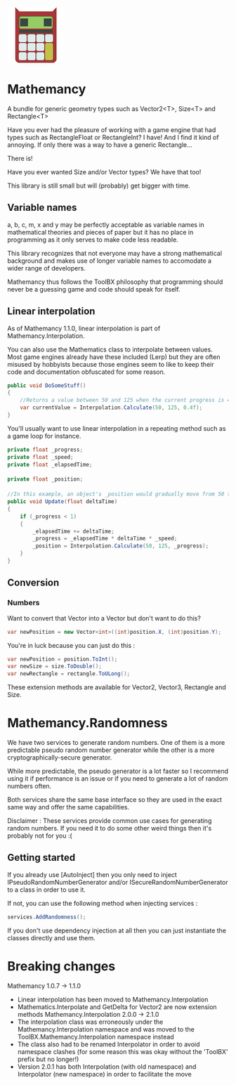 ![mathemancy](https://github.com/Moreault/Mathemancy/blob/master/mathemancy.png)

# Mathemancy
A bundle for generic geometry types such as Vector2&lt;T>, Size&lt;T> and Rectangle&lt;T>

Have you ever had the pleasure of working with a game engine that had types such as RectangleFloat or RectangleInt? I have! And I find it kind of annoying. If only there was a way to have a generic Rectangle…

There is!

Have you ever wanted Size and/or Vector types? We have that too!

This library is still small but will (probably) get bigger with time.

## Variable names

a, b, c, m, x and y may be perfectly acceptable as variable names in mathematical theories and pieces of paper but it has no place in programming as it only serves to make code less readable. 

This library recognizes that not everyone may have a strong mathematical background and makes use of longer variable names to accomodate a wider range of developers.

Mathemancy thus follows the ToolBX philosophy that programming should never be a guessing game and code should speak for itself.

## Linear interpolation

As of Mathemancy 1.1.0, linear interpolation is part of Mathemancy.Interpolation.

You can also use the Mathematics class to interpolate between values. Most game engines already have these included (Lerp) but they are often misused by hobbyists because those engines seem to like to keep their code and documentation obfuscated for some reason.

```c#
public void DoSomeStuff()
{
	//Returns a value between 50 and 125 when the current progress is 40% (80)
	var currentValue = Interpolation.Calculate(50, 125, 0.4f);
}
```

You'll usually want to use linear interpolation in a repeating method such as a game loop for instance.

```c#
private float _progress;
private float _speed;
private float _elapsedTime;

private float _position;

//In this example, an object's _position would gradually move from 50 towards 125
public void Update(float deltaTime)
{
	if (_progress < 1)
	{
		_elapsedTime += deltaTime;
		_progress = _elapsedTime * deltaTime * _speed;
		_position = Interpolation.Calculate(50, 125, _progress);
	}
}
```

## Conversion

### Numbers

Want to convert that Vector<float> into a Vector<int> but don't want to do this?

```c#
var newPosition = new Vector<int>((int)position.X, (int)position.Y);
```

You're in luck because you can just do this :

```c#
var newPosition = position.ToInt();
var newSize = size.ToDouble();
var newRectangle = rectangle.ToULong();
```

These extension methods are available for Vector2, Vector3, Rectangle and Size.

# Mathemancy.Randomness

We have two services to generate random numbers. One of them is a more predictable pseudo random number generator while the other is a more cryptographically-secure generator.

While more predictable, the pseudo generator is a lot faster so I recommend using it if performance is an issue or if you need to generate a lot of random numbers often.

Both services share the same base interface so they are used in the exact same way and offer the same capabilities.

Disclaimer : These services provide common use cases for generating random numbers. If you need it to do some other weird things then it's probably not for you :(

## Getting started

If you already use [AutoInject] then you only need to inject IPseudoRandomNumberGenerator and/or ISecureRandomNumberGenerator to a class in order to use it.

If not, you can use the following method when injecting services :

```c#
services.AddRandomness();
```

If you don't use dependency injection at all then you can just instantiate the classes directly and use them.

# Breaking changes

Mathemancy 1.0.7 -> 1.1.0
* Linear interpolation has been moved to Mathemancy.Interpolation
* Mathematics.Interpolate and GetDelta for Vector2 are now extension methods
Mathemancy.Interpolation 2.0.0 -> 2.1.0
* The interpolation class was erroneously under the Mathemancy.Interpolation namespace and was moved to the ToolBX.Mathemancy.Interpolation namespace instead
* The class also had to be renamed Interpolator in order to avoid namespace clashes (for some reason this was okay without the 'ToolBX' prefix but no longer!)
* Version 2.0.1 has both Interpolation (with old namespace) and Interpolator (new namespace) in order to facilitate the move